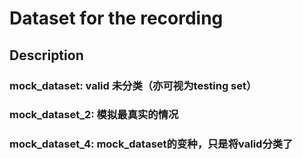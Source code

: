 # Dataset for the recording

## Description
### mock_dataset: valid 未分类（亦可视为testing set）
### mock_dataset_2: 模拟最真实的情况
### mock_dataset_4: mock_dataset的变种，只是将valid分类了